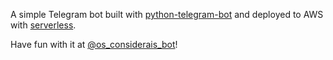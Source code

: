 A simple Telegram bot built with [python-telegram-bot](https://github.com/python-telegram-bot/python-telegram-bot) and deployed to AWS with [serverless](https://www.serverless.com).

Have fun with it at [@os_considerais_bot](https://t.me/os_considerais_bot)!